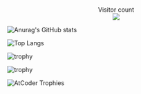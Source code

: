 ### 

<p align="center"> 
  Visitor count<br>
  <img src="https://profile-counter.glitch.me/E-taku/count.svg" />
</p>

![Anurag's GitHub stats](https://github-readme-stats.vercel.app/api?username=E-taku&count_private=true&show_icons=true&theme=radical)
<br>

![Top Langs](https://github-readme-stats.vercel.app/api/top-langs/?username=E-taku&count_private=true&theme=onedark&layout=compact&langs_count=10)

![trophy](https://github-profile-trophy.vercel.app/?username=E-taku&row=1&column=8&theme=algolia)

![trophy](https://github-profile-trophy.vercel.app/?username=E-taku&theme=onedark&column=7)

![AtCoder Trophies](https://atcoder-trophies.vercel.app/api/v1/atcoder?username=E_taku&theme=radical)

<!--
**E-taku/E-taku** is a ✨ _special_ ✨ repository because its `README.md` (this file) appears on your GitHub profile.

Here are some ideas to get you started:

- 🔭 I’m currently working on ...
- 🌱 I’m currently learning ...
- 👯 I’m looking to collaborate on ...
- 🤔 I’m looking for help with ...
- 💬 Ask me about ...
- 📫 How to reach me: ...
- 😄 Pronouns: ...
- ⚡ Fun fact: ...
-->
